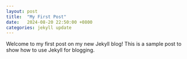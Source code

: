 ```yaml
---
layout: post
title:  "My First Post"
date:   2024-08-20 22:50:00 +0800
categories: jekyll update
---
```


Welcome to my first post on my new Jekyll blog! This is a sample post to show how to use Jekyll for blogging.
